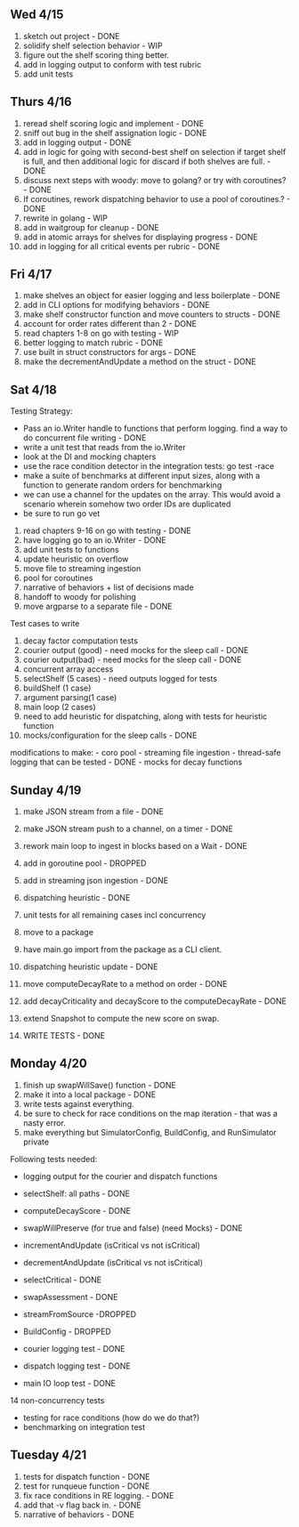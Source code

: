 
## Wed 4/15

1. sketch out project - DONE
2. solidify shelf selection behavior - WIP
3. figure out the shelf scoring thing better.
4. add in logging output to conform with test rubric
5. add unit tests

## Thurs 4/16

1. reread shelf scoring logic and implement - DONE
2. sniff out bug in the shelf assignation logic - DONE
3. add in logging output - DONE
4. add in logic for going with second-best shelf on selection if target shelf is full, and then additional logic for discard if both shelves are full. - DONE
5. discuss next steps with woody: move to golang? or try with coroutines? - DONE
6. If coroutines, rework dispatching behavior to use a pool of coroutines.? - DONE
7. rewrite in golang - WIP
8. add in waitgroup for cleanup - DONE
9. add in atomic arrays for shelves for displaying progress - DONE
10. add in logging for all critical events per rubric - DONE

## Fri 4/17

1. make shelves an object for easier logging and less boilerplate - DONE
2. add in CLI options for modifying behaviors - DONE
3. make shelf constructor function and move counters to structs  - DONE
4. account for order rates different than 2 - DONE
5. read chapters 1-8 on go with testing - WIP
6. better logging to match rubric - DONE
7. use built in struct constructors for args - DONE
8. make the decrementAndUpdate a method on the struct - DONE

## Sat 4/18

Testing Strategy:

- Pass an io.Writer handle to functions
that perform logging. find a way to do concurrent file writing - DONE
- write a unit test that reads from the io.Writer
- look at the DI and mocking chapters
- use the race condition detector in the integration tests: go test -race
- make a suite of benchmarks at different input sizes, along with a function to generate random orders for benchmarking
- we can use a channel for the updates on the array. This would avoid a scenario wherein somehow two order IDs are duplicated
- be sure to run go vet
1. read chapters 9-16 on go with testing - DONE
2. have logging go to an io.Writer - DONE
3. add unit tests to functions
4. update heuristic on overflow
5. move file to streaming ingestion
6. pool for coroutines
7. narrative of behaviors + list of decisions made
8. handoff to woody for polishing
9. move argparse to a separate file - DONE

Test cases to write

1. decay factor computation tests
2. courier output (good) - need mocks for the sleep call - DONE
3. courier output(bad) - need mocks for the sleep call - DONE
4. concurrent array access
5. selectShelf (5 cases) - need outputs logged for tests
6. buildShelf (1 case)
7. argument parsing(1 case)
8. main loop (2 cases)
9. need to add heuristic for dispatching, along with tests for heuristic function
10. mocks/configuration for the sleep calls - DONE

modifications to make:
	- coro pool
	- streaming file ingestion
	- thread-safe logging that can be tested - DONE
	- mocks for decay functions

## Sunday 4/19

1. make JSON stream from a file - DONE
2. make JSON stream push to a channel, on a timer - DONE
3. rework main loop to ingest in blocks based on a Wait - DONE

1. add in goroutine pool - DROPPED
2. add in streaming json ingestion - DONE
3. dispatching heuristic - DONE
5. unit tests for all remaining cases incl concurrency
6. move to a package
7. have main.go import from the package as a CLI client.

1. dispatching heuristic update - DONE
2. move computeDecayRate to a method on order - DONE
3. add decayCriticality and decayScore to the computeDecayRate - DONE
4. extend Snapshot to compute the new score on swap.
4. WRITE TESTS - DONE

## Monday 4/20

1. finish up swapWillSave() function - DONE
2. make it into a local package - DONE
3. write tests against everything.
4. be sure to check for race conditions on the map iteration - that was a nasty error.
5. make everything but SimulatorConfig, BuildConfig, and RunSimulator private

Following tests needed:

- logging output for the courier and dispatch functions
- selectShelf: all paths - DONE
- computeDecayScore  - DONE
- swapWillPreserve (for true and false) (need Mocks) - DONE
- incrementAndUpdate (isCritical vs not isCritical)
- decrementAndUpdate (isCritical vs not isCritical)
- selectCritical - DONE
- swapAssessment - DONE
- streamFromSource -DROPPED
- BuildConfig - DROPPED

- courier logging test - DONE
- dispatch logging test - DONE
- main IO loop test - DONE

14 non-concurrency tests


- testing for race conditions (how do we do that?)
- benchmarking on integration test

## Tuesday 4/21

1. tests for dispatch function - DONE
2. test for runqueue function - DONE
3. fix race conditions in RE logging. - DONE
4. add that -v flag back in. - DONE
4. narrative of behaviors - DONE

